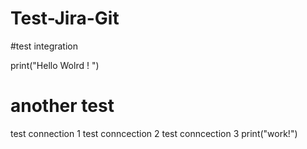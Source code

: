 # Test-Jira-Git
#test integration

print("Hello Wolrd ! ")

# another test 
test connection 1
test conncection 2
test conncection 3
print("work!")
